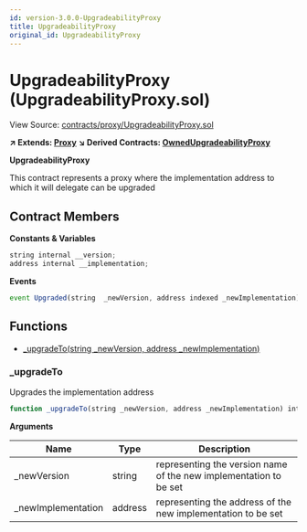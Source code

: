 ```yaml
---
id: version-3.0.0-UpgradeabilityProxy
title: UpgradeabilityProxy
original_id: UpgradeabilityProxy
---
```


# UpgradeabilityProxy (UpgradeabilityProxy.sol)

View Source: [contracts/proxy/UpgradeabilityProxy.sol](../../contracts/proxy/UpgradeabilityProxy.sol)

**↗ Extends: [Proxy](Proxy.md)**
**↘ Derived Contracts: [OwnedUpgradeabilityProxy](OwnedUpgradeabilityProxy.md)**

**UpgradeabilityProxy**

This contract represents a proxy where the implementation address to which it will delegate can be upgraded

## Contract Members
**Constants & Variables**

```js
string internal __version;
address internal __implementation;

```

**Events**

```js
event Upgraded(string  _newVersion, address indexed _newImplementation);
```

## Functions

- [_upgradeTo(string _newVersion, address _newImplementation)](#_upgradeto)

### _upgradeTo

Upgrades the implementation address

```js
function _upgradeTo(string _newVersion, address _newImplementation) internal nonpayable
```

**Arguments**

| Name        | Type           | Description  |
| ------------- |------------- | -----|
| _newVersion | string | representing the version name of the new implementation to be set | 
| _newImplementation | address | representing the address of the new implementation to be set | 


